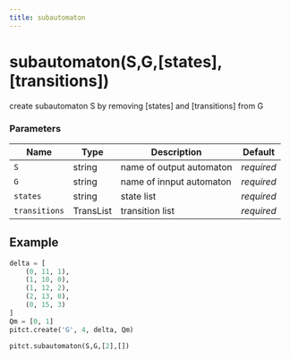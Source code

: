 ```yaml
---
title: subautomaton
---
```


# subautomaton(S,G,[states],[transitions])

create subautomaton S by removing [states] and [transitions] from G 

### Parameters
| Name         | Type      | Description                            | Default    |
|--------------|-----------|----------------------------------------|------------|
| `S`          | string    | name of output automaton               | *required* |
| `G`          | string    | name of innput automaton               | *required* |
| `states`     | string    | state list                             | *required* |
| `transitions`| TransList | transition list                        | *required* |


## Example

```python title="sample 1"
delta = [
    (0, 11, 1),
    (1, 10, 0),
    (1, 12, 2),
    (2, 13, 0),
    (0, 15, 3)
]
Qm = [0, 1]
pitct.create('G', 4, delta, Qm)

pitct.subautomaton(S,G,[2],[])

```
